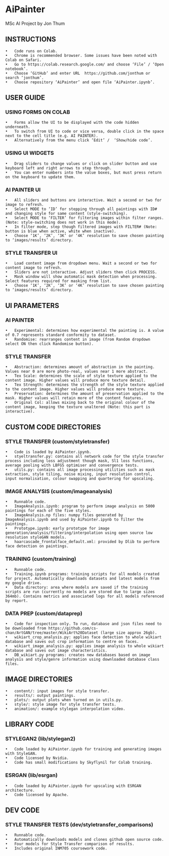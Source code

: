 # AiPainter


MSc AI Project by Jon Thum



## INSTRUCTIONS 
	
	•	Code runs on Colab.
	•	Chrome is recommended browser. Some issues have been noted with Colab on Safari. 
	•	Go to https://colab.research.google.com/ and choose ‘File’ / ‘Open notebook’.
	•	Choose ‘GitHub’ and enter URL  https://github.com/jonthum or search ‘jonthum’.
	•	Choose repository ‘AiPainter’ and open file ‘AiPainter.ipynb’.

## USER GUIDE 

### USING FORMS ON COLAB

	•	Forms allow the UI to be displayed with the code hidden underneath.
	•	To switch from UI to code or vice versa, double click in the space next to the cell title (e.g. AI PAINTER).
	•	Alternatively from the menu click ‘Edit’ /  ‘Show/hide code’.

### USING UI WIDGETS

	•	Drag sliders to change values or click on slider button and use keyboard left and right arrows to step through.
	•	You can enter numbers into the value boxes, but must press return on the keyboard to update them.

### AI PAINTER UI

	•	All sliders and buttons are interactive. Wait a second or two for image to refresh.
	•	Select MODE to ‘ID’ for stepping through all paintings with ID# and changing style for same content (style-switching).
	•	Select MODE to ‘FILTER’ for filtering images within filter ranges. (Note: style-switching does not work in this mode).
	•	In filter mode, step though filtered images with FILTER# (Note: button is blue when active, white when inactive).
	•	Choose ‘1K’, ‘2K’, ‘3K’ or ‘4K’ resolution to save chosen painting to ‘images/results’ directory.

### STYLE TRANSFER UI

	•	Load content image from dropdown menu. Wait a second or two for content image to refresh.
	•	Sliders are not interactive. Adjust sliders then click PROCESS.
	•	Mask window will show automatic mask detection when processing. Select features required for masking from list.
	•	Choose ‘1K’, ‘2K’, ‘3K’ or ‘4K’ resolution to save chosen painting to ‘images/results’ directory.


## UI PARAMETERS

### AI PAINTER 

	•	Experimental: determines how experimental the painting is. A value of 0.7 represents standard conformity to dataset.
	•	Randomise: rearranges content in image (from Random dropdown select ON then click Randomise button).

### STYLE TRANSFER 

	•	Abstraction: determines amount of abstraction in the painting. Values near 0 are more photo-real, values near 1 more abstract.
	•	Tex Scale: determines the scale of style texture applied to the content image. Higher values will produce more texture detail.
	•	Tex Strength: determines the strength of the style texture applied to the content image. Higher values will produce more texture.
	•	Preservation: determines the amount of preservation applied to the mask. Higher values will retain more of the content features.
	•	Original Col: allows mixing back to the original colour of the content image, keeping the texture unaltered (Note: this part is interactive).


## CUSTOM CODE DIRECTORIES

### STYLE TRANSFER (custom/styletransfer)

	•	Code is loaded by AiPainter.ipynb.
	•	styeltransfer.py: contains all network code for the style transfer process including loss adjustment though mask, Sl1 loss functions, average pooling with LBFGS optimiser and convergence tests. 
	•	utils.py: contains all image processing utilities such as mask extraction, style tiling, noise mixing, input resolution control, input normalisation, colour swapping and quartering for upscaling. 

### IMAGE ANALYSIS (custom/imageanalysis)

	•	Runnable code.
	•	ImageAnalysis.ipynb: program to perform image analysis on 5000 paintings for each of the five styles. 
	•	ImageAnalysis.np files: numpy files generated by ImageAnalysis.ipynb and used by AiPainter.ipynb to filter the paintings.
	•	Prototype.ipynb: early prototype for image generation/analysis/filtering/interpolation using open source low resolution styleGAN models.
	•	haarcascade_frontalface_default.xml: provided by Dlib to perform face detection on paintings.

### TRAINING (custom/training)

	•	Runnable code.
	•	Training.ipynb programs: training scripts for all models created for project. Automatically downloads datasets and latest models from my google drive. 
	•	Data directory: area where models are saved if the training scripts are run (currently no models are stored due to large sizes 364mb). Contains metrics and associated logs for all models referenced by report.

### DATA PREP (custom/dataprep)

	•	Code for inspection only. To run, database and json files need to be downloaded from https://github.com/cs-chan/ArtGAN/tree/master/WikiArt%20Dataset (large size approx 26gb).
	•	wikiart_crop_analysis.py: applies face detection to whole wikiart database and saves out crop information to centre on faces.
	•	wikiart_image_analysis.py: applies image analysis to whole wikiart database and saves out image characteristics.
	•	DB_wikiart.py programs: creates new databases based on image analysis and style/genre information using downloaded database class files.

## IMAGE DIRECTORIES

	•	content/: input images for style transfer.
	•	results/: output paintings.
	•	plots/: output plots when turned on in utils.py.
	•	style/: style image for style transfer tests.
	•	animation/: example stylegan interpolation video.

## LIBRARY CODE

### STYLEGAN2 (lib/stylegan2)

	•	Code loaded by AiPainter.ipynb for training and generating images with StyleGAN.
	•	Code licensed by Nvidia.
	•	Code has small modifications by Skyflynil for Colab training.

### ESRGAN (lib/esrgan)

	•	Code loaded by AiPainter.ipynb for upscaling with ESRGAN architecture.
	•	Code licensed by Apache.

## DEV CODE

### STYLE TRANSFER TESTS (dev/styletransfer_comparisons)
	•	Runnable code.
	•	Automatically downloads models and clones github open source code.
	•	Four models for Style Transfer comparison of results.
	•	Includes original INM705 coursework code.
